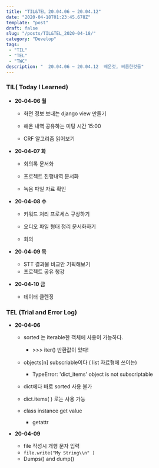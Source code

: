 ```yaml
---
title: "TIL&TEL 20.04.06 ~ 20.04.12"
date: "2020-04-18T01:23:45.678Z"
template: "post"
draft: false
slug: "/posts/TIL&TEL_2020-04-18/"
category: "Develop"
tags:
 - "TIL"
 - "TEL"
 - "TWC"
description: "  20.04.06 ~ 20.04.12  배운것, 씨름한것들"
---
```


### TIL( Today I Learned)

- **20-04-06 월**

  - 화면 정보 보내는 django view 만들기

  - 해온 내역 공유하는 미팅 시간 15:00

  - CRF 알고리즘 읽어보기

    

- **20-04-07 화**

  - 회의록 문서화

  - 프로젝트 진행내역 문서화

  - 녹음 파일 자료 확인

    

- **20-04-08 수**

  - 키워드 처리 프로세스 구상하기

  - 오디오 파일 형태 정리 문서화하기

  - 회의

    

- **20-04-09 목**

  - STT 결과물 비교안 기획해보기
  - 프로젝트 공유 청강

  

- **20-04-10 금**

  - 데이터 클렌징

###  **TEL (Trial and Error Log)**

- **20-04-06**

  - sorted 는 iterable한 객체에 사용이 가능하다.

     

    - \>>> iter(<objects>) 반환값이 있다! 

  - objects[n] subscriable이다 ( list 자료형에 쓰이는)

     

    - TypeError: 'dict_items' object is not subscriptable

  - dict에다 바로 sorted 사용 불가

  - dict.items( ) 로는 사용 가능

  - class instance get value

    - getattr

- **20-04-09**

  - file 작성시 개행 문자 입력
  - `file.write("My String\\n" )`
  - Dumps() and dump()

